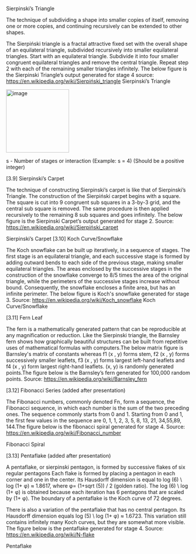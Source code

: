 Sierpinski’s Triangle

The technique of subdividing a shape into smaller copies of itself, removing one or more copies, and continuing recursively can be extended to other shapes. 

The Sierpiński triangle is a fractal attractive fixed set with the overall shape of an equilateral triangle, subdivided recursively into smaller equilateral triangles. Start with an equilateral triangle. Subdivide it into four smaller congruent equilateral triangles and remove the central triangle. Repeat step 2 with each of the remaining smaller triangles infinitely. The below figure is the Sierpinski Triangle’s output generated for stage 4
source: https://en.wikipedia.org/wiki/Sierpiński_triangle 
							Sierpinski’s Triangle

<img width="172" alt="image" src="https://user-images.githubusercontent.com/114034184/206063929-9ac00f50-974d-4eb7-8572-5de4e8d86a5e.png">

s - Number of stages or interaction (Example: s = 4) (Should be a positive integer)

[3.9] Sierpinski’s Carpet

The technique of constructing Sierpinski’s carpet is like that of Sierpinski’s Triangle. The construction of the Sierpiński carpet begins with a square. The square is cut into 9 congruent sub squares in a 3-by-3 grid, and the central sub square is removed. The same procedure is then applied recursively to the remaining 8 sub squares and goes infinitely. The below figure is the Sierpinski Carpet’s output generated for stage 2. 
Source: https://en.wikipedia.org/wiki/Sierpiński_carpet

Sierpinski’s Carpet
 [3.10] Koch Curve/Snowflake

The Koch snowflake can be built up iteratively, in a sequence of stages. The first stage is an equilateral triangle, and each successive stage is formed by adding outward bends to each side of the previous stage, making smaller equilateral triangles. The areas enclosed by the successive stages in the construction of the snowflake converge to 8/5 times the area of the original triangle, while the perimeters of the successive stages increase without bound. Consequently, the snowflake encloses a finite area, but has an infinite perimeter. The below figure is Koch's snowflake generated for stage 3. 
Source: https://en.wikipedia.org/wiki/Koch_snowflake
Koch Curve/Snowflake

[3.11] Fern Leaf

The fern is a mathematically generated pattern that can be reproducible at any magnification or reduction. Like the Sierpinski triangle, the Barnsley fern shows how graphically beautiful structures can be built from repetitive uses of mathematical formulas with computers.The below matrix figure is Barnsley's matrix of constants whereas f1 (x , y) forms stem, f2 (x , y) forms  successively smaller leaflets, f3 (x , y) forms largest left-hand leaflets and f4 (x , y) form largest right-hand leaflets. (x, y) is randomly generated points.The figure below is the Barnsley’s fern generated for 100,000 random points.
Source: https://en.wikipedia.org/wiki/Barnsley_fern




[3.12] Fibonacci Series (added after presentation)
	
The Fibonacci numbers, commonly denoted Fn , form a sequence, the Fibonacci sequence, in which each number is the sum of the two preceding ones. The sequence commonly starts from 0 and 1. Starting from 0 and 1, the first few values in the sequence are 0, 1, 1, 2, 3, 5, 8, 13, 21, 34,55,89, 144.The figure below is the fibonacci spiral generated for stage 4.
Source: https://en.wikipedia.org/wiki/Fibonacci_number









Fibonacci Spiral

[3.13] Pentaflake (added after presentation)

A pentaflake, or sierpinski pentagon, is formed by successive flakes of six regular pentagons Each flake is formed by placing a pentagon in each corner and one in the center. Its Hausdorff dimension is equal to log (6) \ log (1+ φ) ≈ 1.8617, where φ= (1+sqrt (5)) / 2 (golden ratio).
The log (6) \ log (1+ φ) is obtained because each iteration has 6 pentagons that are scaled by (1+ φ). The boundary of a pentaflake is the Koch curve of 72 degrees.

There is also a variation of the pentaflake that has no central pentagon. Its Hausdorff dimension equals log (5) \ log (1+ φ) ≈ 1.6723. This variation still contains infinitely many Koch curves, but they are somewhat more visible. The figure below is the pentaflake generated for stage 4.
Source: https://en.wikipedia.org/wiki/N-flake

 
Pentaflake
